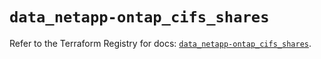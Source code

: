 # `data_netapp-ontap_cifs_shares`

Refer to the Terraform Registry for docs: [`data_netapp-ontap_cifs_shares`](https://registry.terraform.io/providers/netapp/netapp-ontap/2.3.0/docs/data-sources/cifs_shares).
